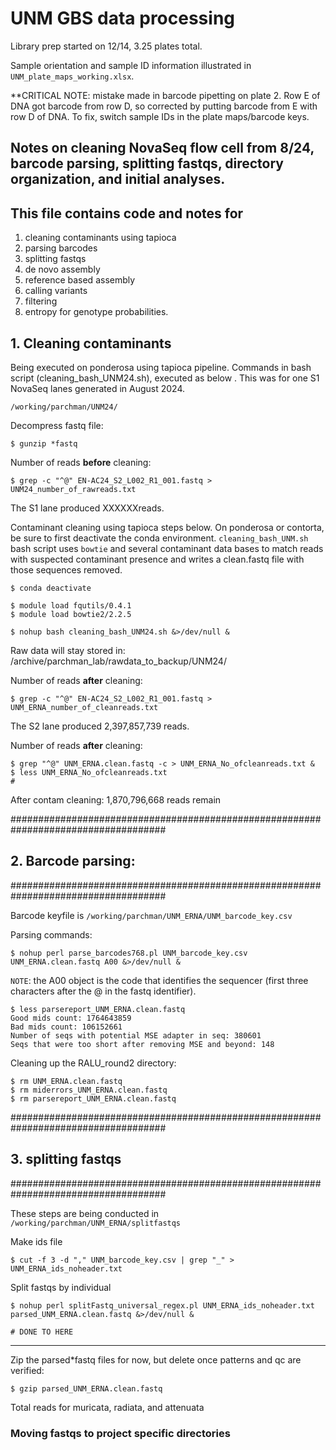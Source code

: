 # UNM GBS data processing

Library prep started on 12/14, 3.25 plates total.


Sample orientation and sample ID information illustrated in `UNM_plate_maps_working.xlsx`.


**CRITICAL NOTE: mistake made in barcode pipetting on plate 2. Row E of DNA got barcode from row D, so corrected by putting barcode from E with row D of DNA. To fix, switch sample IDs in the plate maps/barcode keys.

## Notes on cleaning NovaSeq flow cell from 8/24, barcode parsing, splitting fastqs, directory organization, and initial analyses.



## This file contains code and notes for
1) cleaning contaminants using tapioca
2) parsing barcodes
3) splitting fastqs 
4) de novo assembly
5) reference based assembly
6) calling variants
7) filtering
8) entropy for genotype probabilities.

## 1. Cleaning contaminants

Being executed on ponderosa using tapioca pipeline. Commands in bash script (cleaning_bash_UNM24.sh), executed as below . This was for one S1 NovaSeq lanes generated in August 2024.


    /working/parchman/UNM24/


Decompress fastq file:

    $ gunzip *fastq


Number of reads **before** cleaning:

    $ grep -c "^@" EN-AC24_S2_L002_R1_001.fastq > UNM24_number_of_rawreads.txt

The S1 lane produced XXXXXXreads.



Contaminant cleaning using tapioca steps below. On ponderosa or contorta, be sure to first deactivate the conda environment. `cleaning_bash_UNM.sh` bash script uses `bowtie` and several contaminant data bases to match reads with suspected contaminant presence and writes a clean.fastq file with those sequences removed.

    $ conda deactivate

    $ module load fqutils/0.4.1
    $ module load bowtie2/2.2.5
    
    $ nohup bash cleaning_bash_UNM24.sh &>/dev/null &



Raw data will stay stored in: /archive/parchman_lab/rawdata_to_backup/UNM24/

Number of reads **after** cleaning:

    $ grep -c "^@" EN-AC24_S2_L002_R1_001.fastq > UNM_ERNA_number_of_cleanreads.txt

The S2 lane produced 2,397,857,739 reads.


Number of reads **after** cleaning:

    $ grep "^@" UNM_ERNA.clean.fastq -c > UNM_ERNA_No_ofcleanreads.txt &
    $ less UNM_ERNA_No_ofcleanreads.txt
    #  

After contam cleaning: 1,870,796,668 reads remain

####################################################################################
## 2. Barcode parsing:
####################################################################################

Barcode keyfile is `/working/parchman/UNM_ERNA/UNM_barcode_key.csv`

Parsing commands:

    $ nohup perl parse_barcodes768.pl UNM_barcode_key.csv UNM_ERNA.clean.fastq A00 &>/dev/null &



`NOTE`: the A00 object is the code that identifies the sequencer (first three characters after the @ in the fastq identifier).

    $ less parsereport_UNM_ERNA.clean.fastq
    Good mids count: 1764643859
    Bad mids count: 106152661
    Number of seqs with potential MSE adapter in seq: 380601
    Seqs that were too short after removing MSE and beyond: 148


Cleaning up the RALU_round2 directory:

    $ rm UNM_ERNA.clean.fastq
    $ rm miderrors_UNM_ERNA.clean.fastq
    $ rm parsereport_UNM_ERNA.clean.fastq


####################################################################################
## 3. splitting fastqs
####################################################################################

These steps are being conducted in `/working/parchman/UNM_ERNA/splitfastqs`

Make ids file 

    $ cut -f 3 -d "," UNM_barcode_key.csv | grep "_" > UNM_ERNA_ids_noheader.txt

Split fastqs by individual

    $ nohup perl splitFastq_universal_regex.pl UNM_ERNA_ids_noheader.txt parsed_UNM_ERNA.clean.fastq &>/dev/null &

    # DONE TO HERE 

************************************

Zip the parsed*fastq files for now, but delete once patterns and qc are verified:

    $ gzip parsed_UNM_ERNA.clean.fastq

Total reads for muricata, radiata, and attenuata


### Moving fastqs to project specific directories